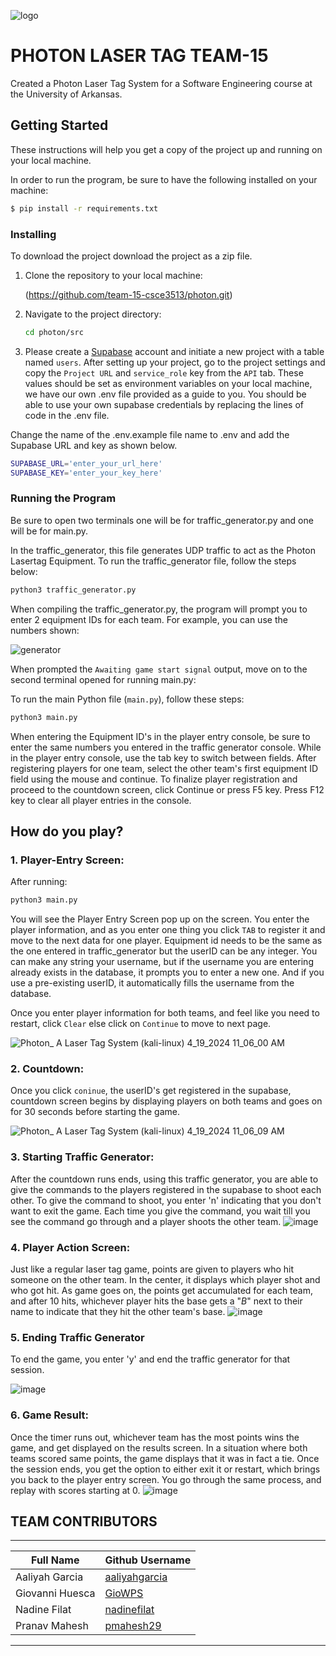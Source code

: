 ![logo](https://github.com/team-15-csce3513/photon/assets/102569626/11f706d9-e817-4725-9b40-e111e3f0dc05)

# PHOTON LASER TAG TEAM-15

Created a Photon Laser Tag System for a Software Engineering course at the University of Arkansas. 

## Getting Started

These instructions will help you get a copy of the project up and running on your local machine.

In order to run the program, be sure to have the following installed on your machine:

```bash
$ pip install -r requirements.txt
```

### Installing


To download the project download the project as a zip file.

1. Clone the repository to your local machine:

    
    (https://github.com/team-15-csce3513/photon.git)
    

2. Navigate to the project directory:

    ```bash
    cd photon/src
    ```
3. Please create a [Supabase](https://supabase.com/) account and initiate a new project with a table named `users`. After setting up your project, go to the project settings and copy the `Project URL` and `service_role` key from the `API` tab. These values should be set as environment variables on your local machine, we have our own .env file provided as a guide to you. You should be able to use your own supabase credentials by replacing the lines of code in the .env file.

Change the name of the .env.example file name to .env and add the Supabase URL and key as shown below.

```bash
SUPABASE_URL='enter_your_url_here'
SUPABASE_KEY='enter_your_key_here'
```

### Running the Program

Be sure to open two terminals one will be for traffic_generator.py and one will be for main.py.

In the traffic_generator, this file generates UDP traffic to act as the Photon Lasertag Equipment.
To run the traffic_generator file, follow the steps below:

```bash
python3 traffic_generator.py
```

When compiling the traffic_generator.py, the program will prompt you to enter 2 equipment IDs for each team. 
For example, you can use the numbers shown:

![generator](https://github.com/team-15-csce3513/photon/assets/118322907/c23002b9-25d2-486a-98b7-d6c36ee17502)


When prompted the `Awaiting game start signal` output, move on to the second terminal opened for running main.py:

To run the main Python file (`main.py`), follow these steps:

```bash
python3 main.py
```
When entering the Equipment ID's in the player entry console, be sure to enter the same numbers you entered in the traffic generator console. While in the player entry console, use the tab key to switch between fields. After registering players for one team, select the other team's first equipment ID field using the mouse and continue. To finalize player registration and proceed to the countdown screen, click Continue or press F5 key. Press F12 key to clear all player entries in the console.


## How do you play?
### 1. Player-Entry Screen:
   
After running: 
```bash 
python3 main.py 
```
You will see the Player Entry Screen pop up on the screen. You enter the player information, and as you enter one thing you click `TAB` to register it and move to the next data for one player. Equipment id needs to be the same as the one entered in traffic_generator but the userID can be any integer. You can make any string your username, but if the username you are entering already exists in the database, it prompts you to enter a new one. And if you use a pre-existing userID, it automatically fills the username from the database.
    
Once you enter player information for both teams, and feel like you need to restart, click `Clear` else click on `Continue` to move to next page.
   
   ![Photon_ A Laser Tag System (kali-linux) 4_19_2024 11_06_00 AM](https://github.com/team-15-csce3513/photon/assets/102569626/ff6e5a44-64a3-493b-b07f-6b320d0ae282)

### 2. Countdown:

Once you click `coninue`, the userID's get registered in the supabase, countdown screen begins by displaying players on both teams and goes on for 30 seconds before starting the game.

   ![Photon_ A Laser Tag System (kali-linux) 4_19_2024 11_06_09 AM](https://github.com/team-15-csce3513/photon/assets/102569626/e3480fdd-7428-4ab5-830e-89e9f8321850)

### 3. Starting Traffic Generator:
After the countdown runs ends, using this traffic generator, you are able to give the commands to the players registered in the supabase to shoot each other. To give the command to shoot, you enter 'n' indicating that you don't want to exit the game. Each time you give the command, you wait till you see the command go through and a player shoots the other team.
![image](https://github.com/team-15-csce3513/photon/assets/102569626/f2e029cd-34f4-458e-a8e6-7b300771a0d3)


### 4. Player Action Screen:
Just like a regular laser tag game, points are given to players who hit someone on the other team. In the center, it displays which player shot and who got hit. As game goes on, the points get accumulated for each team, and after 10 hits, whichever player hits the base gets a "*B*" next to their name to indicate that they hit the other team's base.
   ![image](https://github.com/team-15-csce3513/photon/assets/102569626/2e03c1b7-b927-4109-b40b-44458e1f860c)
   
### 5. Ending Traffic Generator
To end the game, you enter 'y' and end the traffic generator for that session.

![image](https://github.com/team-15-csce3513/photon/assets/102569626/7f6e301e-3189-43d7-8c8c-ea34186d1e85)

### 6. Game Result:
Once the timer runs out, whichever team has the most points wins the game, and get displayed on the results screen. In a situation where both teams scored same points, the game displays that it was in fact a tie. 
 Once the session ends, you get the option to either exit it or restart, which brings you back to the player entry screen. You go through the same process, and replay with scores starting at 0.
   ![image](https://github.com/team-15-csce3513/photon/assets/102569626/d13d7308-882d-4403-a1da-77b54c73c872)

## TEAM CONTRIBUTORS
-------------------------------------
|  Full Name      | Github Username |
|-----------------|-----------------|
|Aaliyah Garcia   |   [aaliyahgarcia](https://github.com/aaliyahgarcia) |
|Giovanni Huesca  |   [GioWPS](https://github.com/GioWPS)        |
|Nadine Filat     |   [nadinefilat](https://github.com/nadinefilat)     |
|Pranav Mahesh    |   [pmahesh29](https://github.com/pmahesh29)|
-------------------------------------
